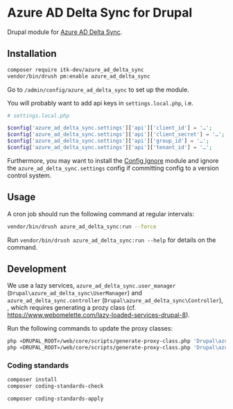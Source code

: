 # Azure AD Delta Sync for Drupal

Drupal module for [Azure AD Delta Sync](https://github.com/itk-dev/azure-ad-delta-sync).

## Installation

```sh
composer require itk-dev/azure_ad_delta_sync
vendor/bin/drush pm:enable azure_ad_delta_sync
```

Go to `/admin/config/azure_ad_delta_sync` to set up the module.

You will probably want to add api keys in `settings.local.php`, i.e.

```php
# settings.local.php

$config['azure_ad_delta_sync.settings']['api']['client_id'] = '…';
$config['azure_ad_delta_sync.settings']['api']['client_secret'] = '…';
$config['azure_ad_delta_sync.settings']['api']['group_id'] = '…';
$config['azure_ad_delta_sync.settings']['api']['tenant_id'] = '…';
```

Furthermore, you may want to install the [Config
Ignore](https://www.drupal.org/project/config_ignore) module and ignore the
`azure_ad_delta_sync.settings` config if committing config to a version control
system.

## Usage

A cron job should run the following command at regular intervals:

```sh
vendor/bin/drush azure_ad_delta_sync:run --force
```

Run `vendor/bin/drush azure_ad_delta_sync:run --help` for details on the command.

## Development

We use a lazy services, `azure_ad_delta_sync.user_manager`
(`Drupal\azure_ad_delta_sync\UserManager`) and `azure_ad_delta_sync.controller`
(`Drupal\azure_ad_delta_sync\Controller`), , which requires generating a prozy
class (cf. <https://www.webomelette.com/lazy-loaded-services-drupal-8>).

Run the following commands to update the proxy classes:

```sh
php «DRUPAL_ROOT»/web/core/scripts/generate-proxy-class.php 'Drupal\azure_ad_delta_sync\UserManager' web/modules/contrib/azure_ad_delta_sync/src
php «DRUPAL_ROOT»/web/core/scripts/generate-proxy-class.php 'Drupal\azure_ad_delta_sync\Controller web/modules/contrib/azure_ad_delta_sync/src
```

### Coding standards

```sh
composer install
composer coding-standards-check
```

```sh
composer coding-standards-apply
```

